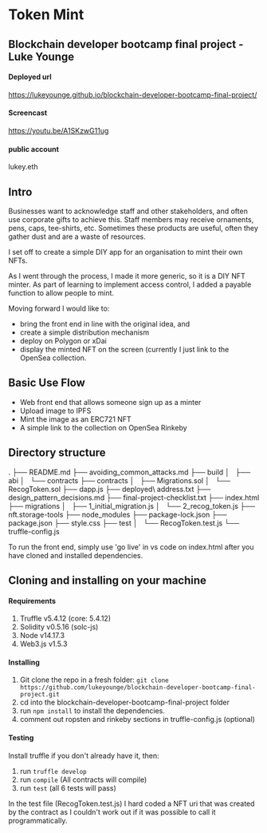# Token Mint

## Blockchain developer bootcamp final project - Luke Younge

#### Deployed url
https://lukeyounge.github.io/blockchain-developer-bootcamp-final-project/

#### Screencast
https://youtu.be/A1SKzwG11ug

#### public account
lukey.eth

## Intro
Businesses want to acknowledge staff and other stakeholders, and often use corporate gifts to achieve this. Staff members may receive ornaments, pens, caps, tee-shirts, etc. Sometimes these products are useful, often they gather dust and are a waste of resources.

I set off to create a simple DIY app for an organisation to mint their own NFTs.

As I went through the process, I made it more generic, so it is a DIY NFT minter. As part of learning to implement access control, I added a payable function to allow people to mint.

Moving forward I would like to:
- bring the front end in line with the original idea, and
- create a simple distribution mechanism
- deploy on Polygon or xDai
- display the minted NFT on the screen (currently I just link to the OpenSea collection.

## Basic Use Flow
- Web front end that allows someone sign up as a minter
- Upload image to IPFS
- Mint the image as an ERC721 NFT
- A simple link to the collection on OpenSea Rinkeby

## Directory structure
.
├── README.md
├── avoiding_common_attacks.md
├── build
│   ├── abi
│   └── contracts
├── contracts
│   ├── Migrations.sol
│   └── RecogToken.sol
├── dapp.js
├── deployed\ address.txt
├── design_pattern_decisions.md
├── final-project-checklist.txt
├── index.html
├── migrations
│   ├── 1_initial_migration.js
│   └── 2_recog_token.js
├── nft.storage-tools
├── node_modules
├── package-lock.json
├── package.json
├── style.css
├── test
│   └── RecogToken.test.js
└── truffle-config.js

To run the front end, simply use 'go live' in vs code on index.html after you have cloned and installed dependencies.

## Cloning and installing on your machine

#### Requirements
1. Truffle v5.4.12 (core: 5.4.12)
2. Solidity v0.5.16 (solc-js)
3. Node v14.17.3
4. Web3.js v1.5.3

#### Installing
1. Git clone the repo in a fresh folder:
`git clone https://github.com/lukeyounge/blockchain-developer-bootcamp-final-project.git`
2. cd into the blockchain-developer-bootcamp-final-project folder
3. run `npm install` to install the dependencies.
4. comment out ropsten and rinkeby sections in truffle-config.js (optional)

#### Testing
Install truffle if you don't already have it, then:
1. run `truffle develop` 
2. run `compile` (All contracts will compile)
3. run `test` (all 6 tests will pass)

In the test file (RecogToken.test.js) I hard coded a NFT uri that was created by the contract as I couldn't work out if it was possible to call it programmatically.












